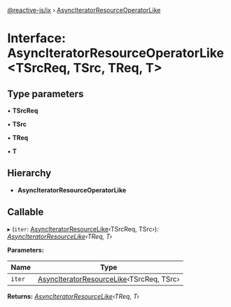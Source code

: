 [@reactive-js/ix](../README.md) › [AsyncIteratorResourceOperatorLike](asynciteratorresourceoperatorlike.md)

# Interface: AsyncIteratorResourceOperatorLike <**TSrcReq, TSrc, TReq, T**>

## Type parameters

▪ **TSrcReq**

▪ **TSrc**

▪ **TReq**

▪ **T**

## Hierarchy

* **AsyncIteratorResourceOperatorLike**

## Callable

▸ (`iter`: [AsyncIteratorResourceLike](asynciteratorresourcelike.md)‹TSrcReq, TSrc›): *[AsyncIteratorResourceLike](asynciteratorresourcelike.md)‹TReq, T›*

**Parameters:**

Name | Type |
------ | ------ |
`iter` | [AsyncIteratorResourceLike](asynciteratorresourcelike.md)‹TSrcReq, TSrc› |

**Returns:** *[AsyncIteratorResourceLike](asynciteratorresourcelike.md)‹TReq, T›*
